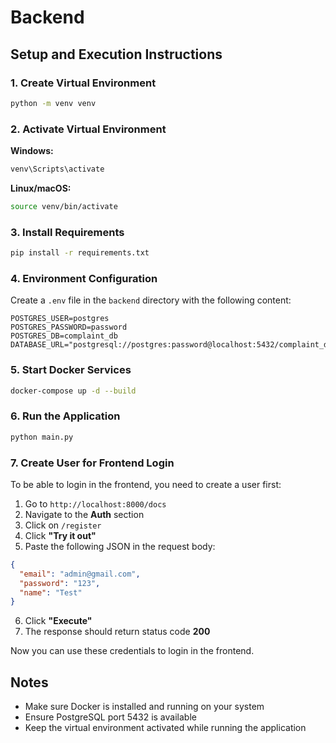 # Backend

## Setup and Execution Instructions

### 1. Create Virtual Environment

```bash
python -m venv venv
```

### 2. Activate Virtual Environment

**Windows:**
```bash
venv\Scripts\activate
```

**Linux/macOS:**
```bash
source venv/bin/activate
```

### 3. Install Requirements

```bash
pip install -r requirements.txt
```

### 4. Environment Configuration

Create a `.env` file in the `backend` directory with the following content:

```properties
POSTGRES_USER=postgres
POSTGRES_PASSWORD=password
POSTGRES_DB=complaint_db
DATABASE_URL="postgresql://postgres:password@localhost:5432/complaint_db"
```

### 5. Start Docker Services

```bash
docker-compose up -d --build
```

### 6. Run the Application

```bash
python main.py
```

### 7. Create User for Frontend Login

To be able to login in the frontend, you need to create a user first:

1. Go to `http://localhost:8000/docs`
2. Navigate to the **Auth** section
3. Click on `/register`
4. Click **"Try it out"**
5. Paste the following JSON in the request body:

```json
{
  "email": "admin@gmail.com",
  "password": "123",
  "name": "Test"
}
```

6. Click **"Execute"**
7. The response should return status code **200**

Now you can use these credentials to login in the frontend.

## Notes

- Make sure Docker is installed and running on your system
- Ensure PostgreSQL port 5432 is available
- Keep the virtual environment activated while running the application
